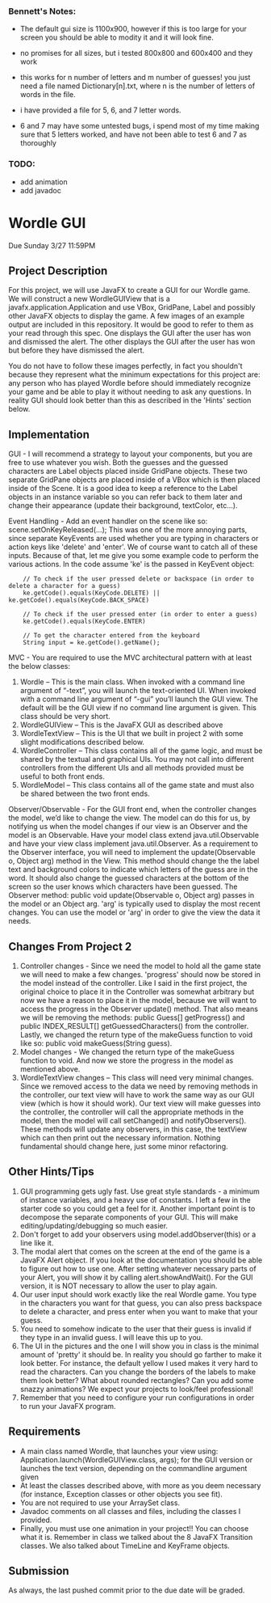 ### Bennett's Notes:
 - The default gui size is 1100x900, however if this is too large for your screen you should be able to modity it and it will look fine. 
 - no promises for all sizes, but i tested 800x800 and 600x400 and they work


 - this works for n number of letters and m number of guesses! you just need a file named Dictionary[n].txt, where n is the number of letters of words in the file. 
 - i have provided a file for 5, 6, and 7 letter words. 
 - 6 and 7 may have some untested bugs, i spend most of my time making sure that 5 letters worked, and have not been able to test 6 and 7 as thoroughly

### TODO:
 - add animation
 - add javadoc

# Wordle GUI

Due Sunday 3/27 11:59PM

## Project Description
For this project, we will use JavaFX to create a GUI for our Wordle game.
We will construct a new WordleGUIView that is a javafx.application.Application and use VBox, GridPane, Label and possibly other JavaFX objects to display the game. A few images of an example output are included in this repository. It would be good to refer to them as your read through this spec. One displays the GUI after the user has won and dismissed the alert. The other displays the GUI after the user has won but before they have dismissed the alert.

You do not have to follow these images perfectly, in fact you shouldn't because they represent what the minimum expectations for this project are: any person who has played Wordle before should immediately recognize your game and be able to play it without needing to ask any questions. In reality GUI should look better than this as described in the 'Hints' section below.

## Implementation
GUI - I will recommend a strategy to layout your components, but you are free to use whatever you wish. Both the guesses and the guessed characters are Label objects placed inside GridPane objects. These two separate GridPane objects are placed inside of a VBox which is then placed inside of the Scene. It is a good idea to keep a reference to the Label objects in an instance variable so you can refer back to them later and change their appearance (update their background, textColor, etc...).

Event Handling - Add an event handler on the scene like so: scene.setOnKeyReleased(...); This was one of the more annoying parts, since separate KeyEvents are used whether you are typing in characters or action keys like 'delete' and 'enter'. We of course want to catch all of these inputs. Because of that, let me give you some example code to perform the various actions. In the code assume 'ke' is the passed in KeyEvent object:

		// To check if the user pressed delete or backspace (in order to delete a character for a guess)
		ke.getCode().equals(KeyCode.DELETE) || ke.getCode().equals(KeyCode.BACK_SPACE)

		// To check if the user pressed enter (in order to enter a guess)
		ke.getCode().equals(KeyCode.ENTER)

		// To get the character entered from the keyboard
		String input = ke.getCode().getName();

MVC - You are required to use the MVC architectural pattern with at least the below classes:
1.	Wordle – This is the main class. When invoked with a command line argument of “-text”, you will launch the text-oriented UI. When invoked with a command line argument of “-gui” you’ll launch the GUI view. The default will be the GUI view if no command line argument is given. This class should be very short.
2.	WordleGUIView – This is the JavaFX GUI as described above
3.	WordleTextView – This is the UI that we built in project 2 with some slight modifications described below.
4.	WordleController – This class contains all of the game logic, and must be shared by the textual and graphical UIs. You may not call into different controllers from the different UIs and all methods provided must be useful to both front ends.
5.	WordleModel – This class contains all of the game state and must also be shared between the two front ends.

Observer/Observable - For the GUI front end, when the controller changes the model, we’d like to change the view. The model can do this for us, by notifying us when the model changes if our view is an Observer and the model is an Observable. 
Have your model class extend java.util.Observable and have your view class implement java.util.Observer. As a requirement to the Observer interface, you will need to implement the update(Observable o, Object arg) method in the View. This method should change the the label text and background colors to indicate which letters of the guess are in the word. It should also change the guessed characters at the bottom of the screen so the user knows which characters have been guessed. The Observer method: public void update(Observable o, Object arg) passes in the model or an Object arg. 'arg' is typically used to display the most recent changes. You can use the model or 'arg' in order to give the view the data it needs. 


## Changes From Project 2
1.	Controller changes - Since we need the model to hold all the game state we will need to make a few changes. 'progress' should now be stored in the model instead of the controller. Like I said in the first project, the original choice to place it in the Controller was somewhat arbitrary but now we have a reason to place it in the model, because we will want to access the progress in the Observer update() method. That also means we will be removing the methods: public Guess[] getProgress() and public INDEX_RESULT[] getGuessedCharacters() from the controller. Lastly, we changed the return type of the makeGuess function to void like so: public void makeGuess(String guess).
2.	Model changes - We changed the return type of the makeGuess function to void. And now we store the progress in the model as mentioned above. 
3.	WordleTextView changes – This class will need very minimal changes. Since we removed access to the data we need by removing methods in the controller, our text view will have to work the same way as our GUI view (which is how it should work). Our text view will make guesses into the controller, the controller will call the appropriate methods in the model, then the model will call setChanged() and notifyObservers(). These methods will update any observers, in this case, the textView which can then print out the necessary information. Nothing fundamental should change here, just some minor refactoring.

## Other Hints/Tips
1.	GUI programming gets ugly fast. Use great style standards - a minimum of instance variables, and a heavy use of constants. I left a few in the starter code so you could get a feel for it. Another important point is to decompose the separate components of your GUI. This will make editing/updating/debugging so much easier.
2.	Don't forget to add your observers using model.addObserver(this) or a line like it. 
3.	The modal alert that comes on the screen at the end of the game is a JavaFX Alert object. If you look at the documentation you should be able to figure out how to use one. After setting whatever necessary parts of your Alert, you will show it by calling alert.showAndWait(). For the GUI version, it is NOT necessary to allow the user to play again.
4.	Our user input should work exactly like the real Wordle game. You type in the characters you want for that guess, you can also press backspace to delete a character, and press enter when you want to make that your guess.
5.	You need to somehow indicate to the user that their guess is invalid if they type in an invalid guess. I will leave this up to you.
6.	The UI in the pictures and the one I will show you in class is the minimal amount of 'pretty' it should be. In reality you should go farther to make it look better. For instance, the default yellow I used makes it very hard to read the characters. Can you change the borders of the labels to make them look better? What about rounded rectangles? Can you add some snazzy animations? We expect your projects to look/feel professional!
7.	Remember that you need to configure your run configurations in order to run your JavaFX program.


## Requirements
- A main class named Wordle, that launches your view using:
		Application.launch(WordleGUIView.class, args);
	for the GUI version or launches the text version, depending on the commandline argument given
- At least the classes described above, with more as you deem necessary (for instance, Exception classes or other objects you see fit).
- You are not required to use your ArraySet class.
- Javadoc comments on all classes and files, including the classes I provided.
- Finally, you must use one animation in your project!! You can choose what it is. Remember in class we talked about the 8 JavaFX Transition classes. We also talked about TimeLine and KeyFrame objects.

## Submission
As always, the last pushed commit prior to the due date will be graded.
